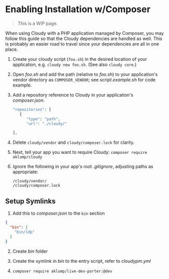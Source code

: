 # Enabling Installation w/Composer

> This is a WIP page.

When using Cloudy with a PHP application managed by Composer, you may follow this guide so that the Cloudy dependencies are handled as well. This is probably an easier road to travel since your dependencies are all in one place.

1. Create your cloudy script (`foo.sh`) in the desired location of your application, e.g. `cloudy new foo.sh`. (See also `cloudy core`.)
2. Open _foo.sh_ and add the path (relative to _foo.sh_) to your application's vendor directory as `COMPOSER_VENDOR`; see _script.example.sh_ for code example.
3. Add a repository reference to Cloudy in your application's _composer.json_.

   ```php
   "repositories": [
      {
         "type": "path",
         "url": "./cloudy/"

   ],
   ```   
1. Delete `cloudy/vendor` and `cloudy/composer.lock` for clarity.
4. Next, tell your app you want to require Cloudy: `composer require aklump/cloudy`
5. Ignore the following in your app's root _.gitignore_, adjusting paths as appropriate:

   ```gitignore
   /cloudy/vendor/
   /cloudy/composer.lock
   ```

## Setup Symlinks

1. Add this to _composer.json_ to the `bin` section

```json
{
  "bin": [
    "bin/ldp"
  ]
}
```

2. Create _bin_ folder
3. Create the symlink in _bin_ to the entry script, refer to _cloudypm.yml_

12. `composer require aklump/live-dev-porter:@dev`
